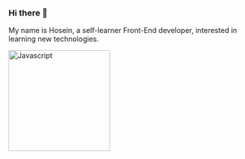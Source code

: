 ### Hi there 👋

My name is Hosein, a self-learner Front-End developer, interested in learning new technologies. 


<img src="https://github.com/hoseinABH/hoseinABH98/blob/main/javascript.webp" alt="Javascript" style="width:200px;"/>
